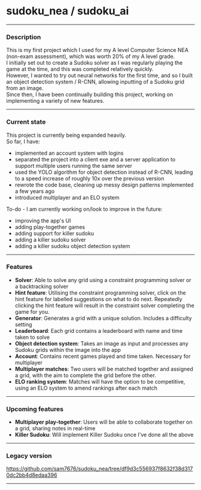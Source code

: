# sudoku_nea / sudoku_ai

---

### Description
This is my first project which I used for my A level Computer Science NEA (non-exam assessment), which was worth 20% of my A level grade.   
I initially set out to create a Sudoku solver as I was regularly playing the game at the time, and this was completed relatively quickly.    
However, I wanted to try out neural networks for the first time, and so I built an object detection system / R-CNN, allowing inputting of a Sudoku grid from an image.   
Since then, I have been continually building this project, working on implementing a variety of new features.   

---

### Current state
This project is currently being expanded heavily.   
So far, I have:   
- implemented an account system with logins
- separated the project into a client exe and a server application to support multiple users running the same server
- used the YOLO algorithm for object detection instead of R-CNN, leading to a speed increase of roughly 10x over the previous version
- rewrote the code base, cleaning up messy design patterns implemented a few years ago
- introduced multiplayer and an ELO system

To-do - I am currently working on/look to improve in the future:   
- improving the app's UI
- adding play-together games
- adding support for killer sudoku
- adding a killer sudoku solver
- adding a killer sudoku object detection system

---

### Features
- **Solver**: Able to solve any grid using a constraint programming solver or a backtracking solver
- **Hint feature**: Utilising the constraint programming solver, click on the hint feature for labelled suggestions on what to do next. Repeatedly clicking the hint feature will result in the constraint solver completing the game for you.
- **Generator**: Generates a grid with a unique solution. Includes a difficulty setting
- **Leaderboard**: Each grid contains a leaderboard with name and time taken to solve
- **Object detection system**: Takes an image as input and processes any Sudoku grids within the image into the app
- **Account**: Contains recent games played and time taken. Necessary for multiplayer
- **Multiplayer matches**: Two users will be matched together and assigned a grid, with the aim to complete the grid before the other.
- **ELO ranking system**: Matches will have the option to be competitive, using an ELO system to amend rankings after each match

--- 

### Upcoming features
- **Multiplayer play-together**: Users will be able to collaborate together on a grid, sharing notes in real-time
- **Killer Sudoku**: Will implement Killer Sudoku once I've done all the above

---

### Legacy version

https://github.com/sam7676/sudoku_nea/tree/df9d3c556937f8632f38d3170dc2bb4d8edaa396  

---
